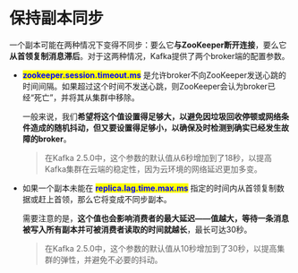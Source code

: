 # 保持副本同步

一个副本可能在两种情况下变得不同步：要么它**与ZooKeeper断开连接**，要么它**从首领复制消息滞后**。对于这两种情况，Kafka提供了两个broker端的配置参数。

*   <mark style="color:blue;">**zookeeper.session.timeout.ms**</mark> 是允许broker不向ZooKeeper发送心跳的时间间隔。如果超过这个时间不发送心跳，则ZooKeeper会认为broker已经“死亡”，并将其从集群中移除。

    一般来说，我们**希望将这个值设置得足够大，以避免因垃圾回收停顿或网络条件造成的随机抖动，但又要设置得足够小，以确保及时检测到确实已经发生故障的broker**。

    > 在Kafka 2.5.0中，这个参数的默认值从6秒增加到了18秒，以提高Kafka集群在云端的稳定性，因为云环境的网络延迟更加多变。
*   如果一个副本未能在 <mark style="color:blue;">**replica.lag.time.max.ms**</mark> 指定的时间内从首领复制数据或赶上首领，那么它将变成不同步副本。

    需要注意的是，**这个值也会影响消费者的最大延迟——值越大，等待一条消息被写入所有副本并可被消费者读取的时间就越长**，最长可达30秒。

    > 在Kafka 2.5.0中，这个参数的默认值从10秒增加到了30秒，以提高集群的弹性，并避免不必要的抖动。



